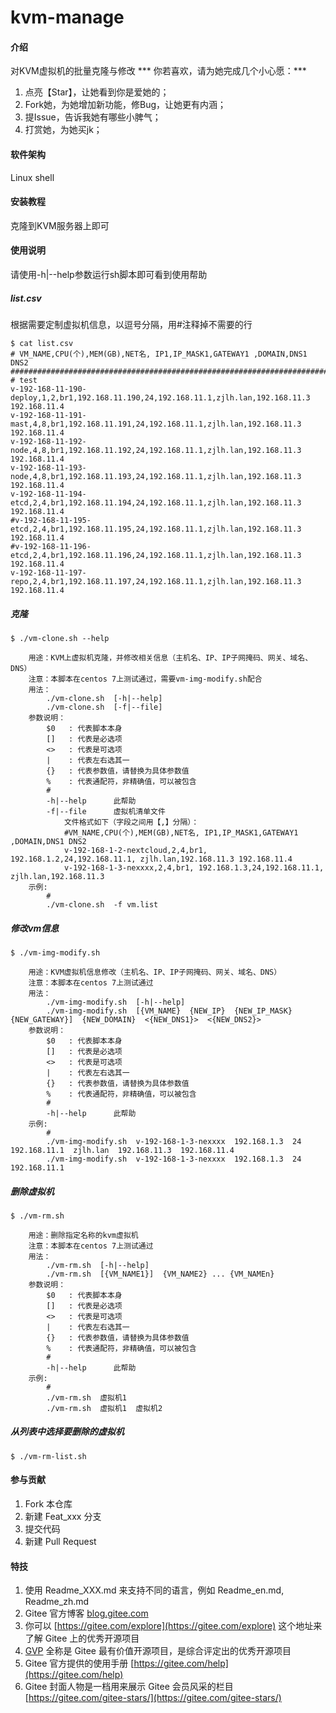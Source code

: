 # kvm-manage

#### 介绍
对KVM虚拟机的批量克隆与修改
*** 你若喜欢，请为她完成几个小心愿：***
1. 点亮【Star】，让她看到你是爱她的；
2. Fork她，为她增加新功能，修Bug，让她更有内涵；
3. 提Issue，告诉我她有哪些小脾气；
4. 打赏她，为她买jk；

#### 软件架构
Linux shell

#### 安装教程
克隆到KVM服务器上即可

#### 使用说明
请使用-h|--help参数运行sh脚本即可看到使用帮助
##### list.csv
根据需要定制虚拟机信息，以逗号分隔，用#注释掉不需要的行
```
$ cat list.csv 
# VM_NAME,CPU(个),MEM(GB),NET名, IP1,IP_MASK1,GATEWAY1 ,DOMAIN,DNS1 DNS2
#################################################################################################
# test
v-192-168-11-190-deploy,1,2,br1,192.168.11.190,24,192.168.11.1,zjlh.lan,192.168.11.3 192.168.11.4
v-192-168-11-191-mast,4,8,br1,192.168.11.191,24,192.168.11.1,zjlh.lan,192.168.11.3 192.168.11.4
v-192-168-11-192-node,4,8,br1,192.168.11.192,24,192.168.11.1,zjlh.lan,192.168.11.3 192.168.11.4
v-192-168-11-193-node,4,8,br1,192.168.11.193,24,192.168.11.1,zjlh.lan,192.168.11.3 192.168.11.4
v-192-168-11-194-etcd,2,4,br1,192.168.11.194,24,192.168.11.1,zjlh.lan,192.168.11.3 192.168.11.4
#v-192-168-11-195-etcd,2,4,br1,192.168.11.195,24,192.168.11.1,zjlh.lan,192.168.11.3 192.168.11.4
#v-192-168-11-196-etcd,2,4,br1,192.168.11.196,24,192.168.11.1,zjlh.lan,192.168.11.3 192.168.11.4
v-192-168-11-197-repo,2,4,br1,192.168.11.197,24,192.168.11.1,zjlh.lan,192.168.11.3 192.168.11.4
```
##### 克隆
```
$ ./vm-clone.sh --help

    用途：KVM上虚拟机克隆，并修改相关信息（主机名、IP、IP子网掩码、网关、域名、DNS）
    注意：本脚本在centos 7上测试通过，需要vm-img-modify.sh配合
    用法：
        ./vm-clone.sh  [-h|--help]
        ./vm-clone.sh  [-f|--file]
    参数说明：
        $0   : 代表脚本本身
        []   : 代表是必选项
        <>   : 代表是可选项
        |    : 代表左右选其一
        {}   : 代表参数值，请替换为具体参数值
        %    : 代表通配符，非精确值，可以被包含
        #
        -h|--help      此帮助
        -f|--file      虚拟机清单文件
            文件格式如下（字段之间用【,】分隔）：
            #VM_NAME,CPU(个),MEM(GB),NET名, IP1,IP_MASK1,GATEWAY1 ,DOMAIN,DNS1 DNS2
            v-192-168-1-2-nextcloud,2,4,br1, 192.168.1.2,24,192.168.11.1, zjlh.lan,192.168.11.3 192.168.11.4
            v-192-168-1-3-nexxxx,2,4,br1, 192.168.1.3,24,192.168.11.1, zjlh.lan,192.168.11.3
    示例:
        #
        ./vm-clone.sh  -f vm.list
```
##### 修改vm信息
```
$ ./vm-img-modify.sh 

    用途：KVM虚拟机信息修改（主机名、IP、IP子网掩码、网关、域名、DNS）
    注意：本脚本在centos 7上测试通过
    用法：
        ./vm-img-modify.sh  [-h|--help]
        ./vm-img-modify.sh  [{VM_NAME}  {NEW_IP}  {NEW_IP_MASK}  {NEW_GATEWAY}]  {NEW_DOMAIN}  <{NEW_DNS1}>  <{NEW_DNS2}>
    参数说明：
        $0   : 代表脚本本身
        []   : 代表是必选项
        <>   : 代表是可选项
        |    : 代表左右选其一
        {}   : 代表参数值，请替换为具体参数值
        %    : 代表通配符，非精确值，可以被包含
        #
        -h|--help      此帮助
    示例:
        #
        ./vm-img-modify.sh  v-192-168-1-3-nexxxx  192.168.1.3  24  192.168.11.1  zjlh.lan  192.168.11.3  192.168.11.4
        ./vm-img-modify.sh  v-192-168-1-3-nexxxx  192.168.1.3  24  192.168.11.1
```
##### 删除虚拟机
```
$ ./vm-rm.sh 

    用途：删除指定名称的kvm虚拟机
    注意：本脚本在centos 7上测试通过
    用法：
        ./vm-rm.sh  [-h|--help]
        ./vm-rm.sh  [{VM_NAME1}]  {VM_NAME2} ... {VM_NAMEn}
    参数说明：
        $0   : 代表脚本本身
        []   : 代表是必选项
        <>   : 代表是可选项
        |    : 代表左右选其一
        {}   : 代表参数值，请替换为具体参数值
        %    : 代表通配符，非精确值，可以被包含
        #
        -h|--help      此帮助
    示例:
        #
        ./vm-rm.sh  虚拟机1
        ./vm-rm.sh  虚拟机1  虚拟机2
```
##### 从列表中选择要删除的虚拟机
```
$ ./vm-rm-list.sh
```

#### 参与贡献

1.  Fork 本仓库
2.  新建 Feat_xxx 分支
3.  提交代码
4.  新建 Pull Request


#### 特技

1.  使用 Readme\_XXX.md 来支持不同的语言，例如 Readme\_en.md, Readme\_zh.md
2.  Gitee 官方博客 [blog.gitee.com](https://blog.gitee.com)
3.  你可以 [https://gitee.com/explore](https://gitee.com/explore) 这个地址来了解 Gitee 上的优秀开源项目
4.  [GVP](https://gitee.com/gvp) 全称是 Gitee 最有价值开源项目，是综合评定出的优秀开源项目
5.  Gitee 官方提供的使用手册 [https://gitee.com/help](https://gitee.com/help)
6.  Gitee 封面人物是一档用来展示 Gitee 会员风采的栏目 [https://gitee.com/gitee-stars/](https://gitee.com/gitee-stars/)

